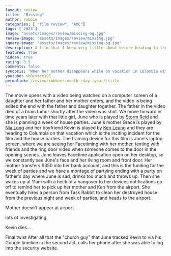 ```yaml
---
layout: review
title:  "Missing"
author: robbie
categories: [ "film review", "AMC"]
tags: ['2023']
image: "assets/images/review/missing-og.jpg"
review-image: "assets/images/review/missing.jpg"
square-image: "assets/images/review/missing-sq.jpg"
description: A film that I knew very little about before heading to the theater, I think I saw the trailer once or twice and was intrigued.  I am glad I saw this and it makes me want to go back and watch Searching the film that apparently kicked of this anthology of films.
featured: true
hidden: true
rating: 3.5
comments: false
synopsis: "When her mother disappears while on vacation in Colombia with her new boyfriend, June’s search for answers is hindered by international red tape. Stuck thousands of miles away in Los Angeles, June creatively uses all the latest technology at her fingertips to try and find her before it’s too late. But as she digs deeper, her digital sleuthing raises more questions than answers... and when June unravels secrets about her mom, she discovers that she never really knew her at all."  
youtube: seBixtcx19E
permalink: /review/robbie/:month-:day-:year/:title
---
```

The movie opens with a video being watched on a computer screen of a daughter and her father and her mother enters, and the video is being edited the end with the father and daughter together.  The father in the video died of a brain tumor shortly after the video was shot.  We move forward in time years later with that little girl, June who is played by [Storm Reid](https://www.imdb.com/name/nm4977564/) and she is planning a week of house parties.  June's mother Grace is played by [Nia Long](https://www.imdb.com/name/nm0000505/) and her boyfriend Kevin is played by [Ken Leung](https://www.imdb.com/name/nm0504962/) and they are heading to Columbia on that vacation which is the inciting incident for the film and the house parties.  The framing device for this film is June's laptop screen, where we are seeing her Facetiming with her mother, texting with friends and the ring door video when someone comes to the door in the opening scenes.  June leaves Facetime application open on her desktop, so we constantly see June's face and her living room and front door.  Her mother transfers $350 into her bank account, and this is the funding for the week of parties and we have a montage of partying ending with a party on father's day where June is sad, drinks too much and throws up. Then she wakes up at 11am with a heck of a hangover to her devices notifications go off to remind her to pick up her mother and Ken from the airport.  She eventually hires a person from Task Rabbit to clean her destroyed house from the previous night and week of parties, and heads to the airport.

Mother doesn't appear at airport

lots of investigating

Kevin dies...

Final twist
After all that the "church guy" that June tracked Kevin to via his Google timeline in the second act, calls her phone after she was able to log into the security website.